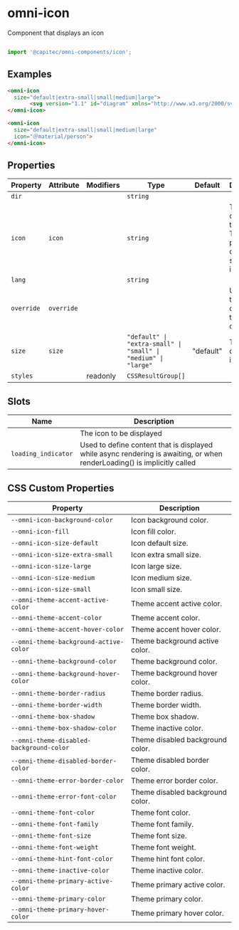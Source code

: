 # omni-icon

Component that displays an icon

```js

import '@capitec/omni-components/icon';
```

## Examples

```html
<omni-icon
  size="default|extra-small|small|medium|large">
	   <svg version="1.1" id="diagram" xmlns="http://www.w3.org/2000/svg" xmlns:xlink="http://www.w3.org/1999/xlink" x="0px" y="0px" width="375px" height="150px"><path d="M45,11.5H33.333c0.735-1.159,1.167-2.528,1.167-4C34.5,3.364,31.136,0,27,0s-7.5,3.364-7.5,7.5c0,1.472,0.432,2.841,1.167,4H9l-9,32h54L45,11.5z M22.5,7.5C22.5,5.019,24.519,3,27,3s4.5,2.019,4.5,4.5c0,1.752-1.017,3.257-2.481,4h-4.037 C23.517,10.757,22.5,9.252,22.5,7.5z" id="control"/></svg>
</omni-icon>
```

```html
<omni-icon
  size="default|extra-small|small|medium|large"
  icon="＠material/person">
</omni-icon>
```

## Properties

| Property   | Attribute  | Modifiers | Type                                             | Default   | Description                                      |
|------------|------------|-----------|--------------------------------------------------|-----------|--------------------------------------------------|
| `dir`      |            |           | `string`                                         |           |                                                  |
| `icon`     | `icon`     |           | `string`                                         |           | The name of the icon to display. Takes preference over the slotted icon. |
| `lang`     |            |           | `string`                                         |           |                                                  |
| `override` | `override` |           |                                                  |           | Used to set the base direction of text for display |
| `size`     | `size`     |           | `"default" \| "extra-small" \| "small" \| "medium" \| "large"` | "default" | The size to display the icon at                  |
| `styles`   |            | readonly  | `CSSResultGroup[]`                               |           |                                                  |

## Slots

| Name                | Description                                      |
|---------------------|--------------------------------------------------|
|                     | The icon to be displayed                         |
| `loading_indicator` | Used to define content that is displayed while async rendering is awaiting, or when renderLoading() is implicitly called |

## CSS Custom Properties

| Property                                 | Description                      |
|------------------------------------------|----------------------------------|
| `--omni-icon-background-color`           | Icon background color.           |
| `--omni-icon-fill`                       | Icon fill color.                 |
| `--omni-icon-size-default`               | Icon default size.               |
| `--omni-icon-size-extra-small`           | Icon extra small size.           |
| `--omni-icon-size-large`                 | Icon large size.                 |
| `--omni-icon-size-medium`                | Icon medium size.                |
| `--omni-icon-size-small`                 | Icon small size.                 |
| `--omni-theme-accent-active-color`       | Theme accent active color.       |
| `--omni-theme-accent-color`              | Theme accent color.              |
| `--omni-theme-accent-hover-color`        | Theme accent hover color.        |
| `--omni-theme-background-active-color`   | Theme background active color.   |
| `--omni-theme-background-color`          | Theme background color.          |
| `--omni-theme-background-hover-color`    | Theme background hover color.    |
| `--omni-theme-border-radius`             | Theme border radius.             |
| `--omni-theme-border-width`              | Theme border width.              |
| `--omni-theme-box-shadow`                | Theme box shadow.                |
| `--omni-theme-box-shadow-color`          | Theme inactive color.            |
| `--omni-theme-disabled-background-color` | Theme disabled background color. |
| `--omni-theme-disabled-border-color`     | Theme disabled border color.     |
| `--omni-theme-error-border-color`        | Theme error border color.        |
| `--omni-theme-error-font-color`          | Theme disabled background color. |
| `--omni-theme-font-color`                | Theme font color.                |
| `--omni-theme-font-family`               | Theme font family.               |
| `--omni-theme-font-size`                 | Theme font size.                 |
| `--omni-theme-font-weight`               | Theme font weight.               |
| `--omni-theme-hint-font-color`           | Theme hint font color.           |
| `--omni-theme-inactive-color`            | Theme inactive color.            |
| `--omni-theme-primary-active-color`      | Theme primary active color.      |
| `--omni-theme-primary-color`             | Theme primary color.             |
| `--omni-theme-primary-hover-color`       | Theme primary hover color.       |
